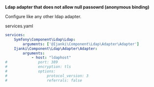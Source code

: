**Ldap adapter that does not allow null passowrd (anonymous binding)**

Configure like any other ldap adapter.

services.yaml
```yaml
services:
    Symfony\Component\Ldap\Ldap:
        arguments: ['@Ijanki\Component\Ldap\Adapter\Adapter']
    Ijanki\Component\Ldap\Adapter\Adapter:
        arguments:
            - host: "ldaphost"
#              port: 389
#              encryption: tls
#              options:
#                  protocol_version: 3
#                  referrals: false

```